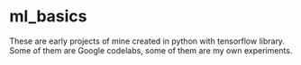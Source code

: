 # ml_basics
These are early projects of mine created in python with tensorflow library. Some of them are Google codelabs, some of them are my own experiments.
